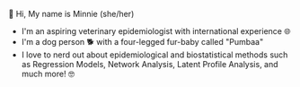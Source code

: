  🌷 Hi, My name is Minnie (she/her)
- I'm an aspiring veterinary epidemiologist with international experience 🌐
- I'm a dog person 🐕 with a four-legged fur-baby called "Pumbaa"
- I love to nerd out about epidemiological and biostatistical methods such as Regression Models, Network Analysis, Latent Profile Analysis, and much more! 🤓

<!---
minnie-kitt/minnie-kitt is a ✨ special ✨ repository because its `README.md` (this file) appears on your GitHub profile.
You can click the Preview link to take a look at your changes.
--->
